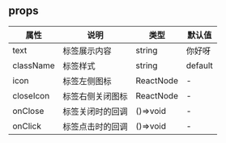 ## props
| 属性 | 说明 | 类型 | 默认值 | 
| --- | --- | --- | --- | 
| text | 标签展示内容 | string | 你好呀 | 
| className | 标签样式 | string | default | 
| icon | 标签左侧图标 | ReactNode | - | 
| closeIcon | 标签右侧关闭图标 | ReactNode | - | 
| onClose | 标签关闭时的回调 | ()=>void | - | 
| onClick | 标签点击时的回调 | ()=>void | - | 
